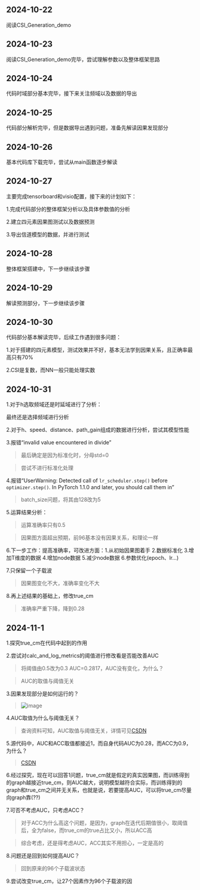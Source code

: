 ## 2024-10-22

阅读CSI_Generation_demo

## 2024-10-23

阅读CSI_Generation_demo完毕，尝试理解参数以及整体框架思路

## 2024-10-24

代码时域部分基本完毕，接下来关注频域以及数据的导出

## 2024-10-25

代码部分解析完毕，但是数据导出遇到问题，准备先解读因果发现部分

## 2024-10-26

基本代码库下载完毕，尝试从main函数逐步解读

## 2024-10-27

主要完成tensorboard和visio配置，接下来的计划如下：

1.完成代码部分的整体框架分析以及具体参数值的分析

2.建立四元素因果图测试以及数据预测

3.导出信道模型的数据，并进行测试

## 2024-10-28

整体框架搭建中，下一步继续该步骤

## 2024-10-29

解读预测部分，下一步继续该步骤

## 2024-10-30

代码部分基本解读完毕，后续工作遇到很多问题：

1.对于搭建的四元素模型，测试效果并不好，基本无法学到因果关系，且正确率最高只有70%

2.CSI是复数，而NN一般只能处理实数

## 2024-10-31

1.对于h选取频域还是时延域进行了分析：

最终还是选择频域进行分析

2.对于h、speed、distance、path_gain组成的数据进行分析，尝试其模型性能

3.报错“invalid value encountered in divide”

> 最后确定是因为标准化时，分母std=0

> 尝试不进行标准化处理

4.报错“UserWarning: Detected call of `lr_scheduler.step()` before `optimizer.step()`. In PyTorch 1.1.0 and later, you should call them in” 

> batch_size问题，将其由128改为5

5.运算结果分析：

> 运算准确率只有0.5

> 因果图方面超出预期，前96基本没有因果关系，和理论一样

6.下一步工作：提高准确率，可改进方面：1.从初始因果图着手 2.数据标准化 3.增加T维度的数据 4.增加node数据 5.减少node数据 6.参数优化(epoch、lr...)

7.只保留一个子载波

> 因果图变化不大，准确率变化不大

8.再上述结果的基础上，修改true_cm

> 准确率严重下降，降到0.28

## 2024-11-1

1.探究true_cm在代码中起到的作用

2.尝试对calc_and_log_metrics的阈值进行修改看是否能改善AUC

> 将阈值由0.5改为0.3 AUC=0.2817，AUC没有变化，为什么？

> AUC的取值与阈值无关

3.因果发现部分是如何运行的？

> ![image](https://github.com/user-attachments/assets/7552dcb4-6b75-431c-badf-d9b6e34497ac)

4.AUC取值为什么与阈值无关？

> 查询资料可知，AUC取值与阈值无关，详情可见[CSDN](https://blog.csdn.net/pearl8899/article/details/109829306)

5.源代码中，AUC和ACC取值都接近1，而自身代码AUC为0.28，而ACC为0.9，为什么？

> [CSDN](https://blog.csdn.net/Jessica__Chan/article/details/104492761)

6.经过探究，现在可以回答1问题，true_cm就是假定的真实因果图，而训练得到的graph越接近true_cm，则AUC越大，说明模型越符合实际，而训练得到的graph和true_cm之间并无关系，也就是说，若要提高AUC，可以将true_cm尽量向graph靠(??)

7.可否不考虑AUC，只考虑ACC？

> 对于ACC为什么高这个问题，是因为，graph在迭代后期值很小，取阈值后，全为false，而true_cm的true占比又小，所以ACC高

> 综合考虑，还是得考虑AUC，ACC其实不用担心，一定是高的

8.问题还是回到如何提高AUC？

> 回到原来的96个子载波状态

9.尝试改变true_cm，让27个因素作为96个子载波的因
